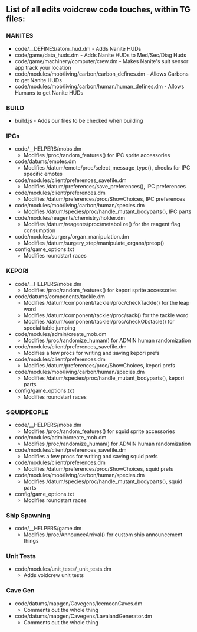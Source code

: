 ## List of all edits voidcrew code touches, within TG files:

### NANITES
- code/__DEFINES/atom_hud.dm - Adds Nanite HUDs
- code/game/data_huds.dm - Adds Nanite HUDs to Med/Sec/Diag Huds
- code/game/machinery/computer/crew.dm - Makes Nanite's suit sensor app track your location
- code/modules/mob/living/carbon/carbon_defines.dm - Allows Carbons to get Nanite HUDs
- code/modules/mob/living/carbon/human/human_defines.dm - Allows Humans to get Nanite HUDs

### BUILD
- build.js - Adds our files to be checked when building

### IPCs
- code/__HELPERS/mobs.dm
	- Modifies /proc/random_features() for IPC sprite accessories
- code/datums/emotes.dm
	- Modifies /datum/emote/proc/select_message_type(), checks for IPC specific emotes
- code/modules/client/preferences_savefile.dm
	- Modifies /datum/preferences/save_preferences(), IPC preferences
- code/modules/client/preferences.dm
	- Modifies /datum/preferences/proc/ShowChoices, IPC preferences
- code/modules/mob/living/carbon/human/species.dm
	- Modifies /datum/species/proc/handle_mutant_bodyparts(), IPC parts
- code/modules/reagents/chemistry/holder.dm
	- Modifies /datum/reagents/proc/metabolize() for the reagent flag consumption
- code/modules/surgery/organ_manipulation.dm
	- Modifies /datum/surgery_step/manipulate_organs/preop()
- config/game_options.txt
	- Modifies roundstart races

### KEPORI
- code/__HELPERS/mobs.dm
	- Modifies /proc/random_features() for kepori sprite accessories
- code/datums/components/tackle.dm
	- Modifies /datum/component/tackler/proc/checkTackle() for the leap word
	- Modifies /datum/component/tackler/proc/sack() for the tackle word
	- Modifies /datum/component/tackler/proc/checkObstacle() for special table jumping 
- code/modules/admin/create_mob.dm
	- Modifies /proc/randomize_human() for ADMIN human randomization
- code/modules/client/preferences_savefile.dm
	- Modifies a few procs for writing and saving kepori prefs
- code/modules/client/preferences.dm
	- Modifies /datum/preferences/proc/ShowChoices, kepori prefs
- code/modules/mob/living/carbon/human/species.dm
	- Modifies /datum/species/proc/handle_mutant_bodyparts(), kepori parts
- config/game_options.txt
	- Modifies roundstart races

### SQUIDPEOPLE
- code/__HELPERS/mobs.dm
	- Modifies /proc/random_features() for squid sprite accessories
- code/modules/admin/create_mob.dm
	- Modifies /proc/randomize_human() for ADMIN human randomization
- code/modules/client/preferences_savefile.dm
	- Modifies a few procs for writing and saving squid prefs
- code/modules/client/preferences.dm
	- Modifies /datum/preferences/proc/ShowChoices, squid prefs
- code/modules/mob/living/carbon/human/species.dm
	- Modifies /datum/species/proc/handle_mutant_bodyparts(), squid parts
- config/game_options.txt
	- Modifies roundstart races

### Ship Spawning
- code/__HELPERS/game.dm
	- Modifies /proc/AnnounceArrival() for custom ship announcement things

### Unit Tests
- code/modules/unit_tests/_unit_tests.dm
	- Adds voidcrew unit tests

### Cave Gen
- code/datums/mapgen/Cavegens/IcemoonCaves.dm
	- Comments out the whole thing
- code/datums/mapgen/Cavegens/LavalandGenerator.dm
	- Comments out the whole thing
